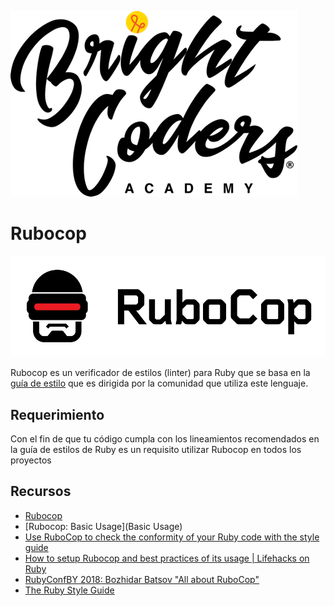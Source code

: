 ![BC logo](../../img/logo-bc.png)

# Rubocop
![rubocop](img/rubo-logo.png)

Rubocop es un verificador de estilos (linter) para Ruby que se basa en la [guía de estilo](https://rubystyle.guide/) que es dirigida por la comunidad que utiliza este lenguaje.

## Requerimiento

Con el fin de que tu código cumpla con los lineamientos recomendados en la guía de estilos de Ruby es un requisito utilizar Rubocop en todos los proyectos

## Recursos
- [Rubocop](https://rubocop.org/)
- [Rubocop: Basic Usage](Basic Usage)
- [Use RuboCop to check the conformity of your Ruby code with the style guide](https://blog.sideci.com/use-rubocop-to-check-the-conformity-of-your-ruby-code-with-the-style-guide-6a5bef9bf1e0)
- [How to setup Rubocop and best practices of its usage | Lifehacks on Ruby](https://www.youtube.com/watch?v=kobTH-2LhHY)
- [RubyConfBY 2018: Bozhidar Batsov "All about RuboCop"](https://www.youtube.com/watch?v=7u8nL9ABv2E)
- [The Ruby Style Guide](https://rubystyle.guide/)

